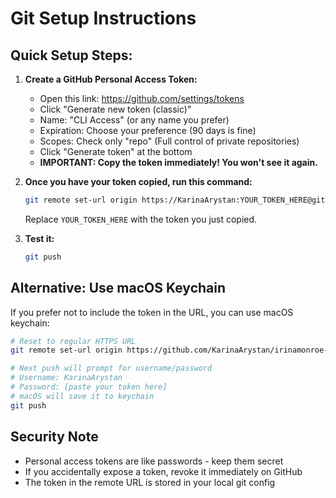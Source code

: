 # Git Setup Instructions

## Quick Setup Steps:

1. **Create a GitHub Personal Access Token:**
   - Open this link: https://github.com/settings/tokens
   - Click "Generate new token (classic)"
   - Name: "CLI Access" (or any name you prefer)
   - Expiration: Choose your preference (90 days is fine)
   - Scopes: Check only "repo" (Full control of private repositories)
   - Click "Generate token" at the bottom
   - **IMPORTANT: Copy the token immediately! You won't see it again.**

2. **Once you have your token copied, run this command:**
   ```bash
   git remote set-url origin https://KarinaArystan:YOUR_TOKEN_HERE@github.com/KarinaArystan/irinamonroe-website.git
   ```
   Replace `YOUR_TOKEN_HERE` with the token you just copied.

3. **Test it:**
   ```bash
   git push
   ```

## Alternative: Use macOS Keychain

If you prefer not to include the token in the URL, you can use macOS keychain:

```bash
# Reset to regular HTTPS URL
git remote set-url origin https://github.com/KarinaArystan/irinamonroe-website.git

# Next push will prompt for username/password
# Username: KarinaArystan
# Password: [paste your token here]
# macOS will save it to keychain
git push
```

## Security Note
- Personal access tokens are like passwords - keep them secret
- If you accidentally expose a token, revoke it immediately on GitHub
- The token in the remote URL is stored in your local git config